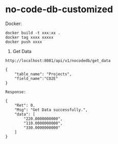 # no-code-db-customized


Docker:

```
docker build -t xxx:xx .
docker tag xxxx xxxxx
docker push xxxx
```

1. Get Data

```
http://localhost:8081/api/v1/nocodedb/get_data

{
    "table_name": "Projects",
    "field_name":"CO2E"
}

Response:

{
    "Ret": 0,
    "Msg": "Get Data successfully.",
    "data": [
        "220.0000000000",
        "110.0000000000",
        "330.0000000000"
    ]
}
```